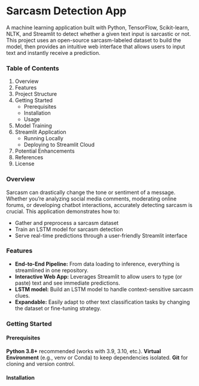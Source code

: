 # Sarcasm Detection App

A machine learning application built with Python, TensorFlow, Scikit-learn, NLTK, and Streamlit to detect whether a given text input is sarcastic or not. This project uses an open-source sarcasm-labeled dataset to build the model, then provides an intuitive web interface that allows users to input text and instantly receive a prediction.

### Table of Contents

1. Overview
2. Features
3. Project Structure
4. Getting Started
    - Prerequisites
    - Installation
    - Usage
5. Model Training
6. Streamlit Application
    - Running Locally
    - Deploying to Streamlit Cloud
7. Potential Enhancements
8. References
9. License


### Overview

Sarcasm can drastically change the tone or sentiment of a message. Whether you’re analyzing social media comments, moderating online forums, or developing chatbot interactions, accurately detecting sarcasm is crucial. This application demonstrates how to:

- Gather and preprocess a sarcasm dataset
- Train an LSTM model for sarcasm detection
- Serve real-time predictions through a user-friendly Streamlit interface

### Features

- **End-to-End Pipeline:** From data loading to inference, everything is streamlined in one repository.
- **Interactive Web App:** Leverages Streamlit to allow users to type (or paste) text and see immediate predictions.
- **LSTM model:** Build an LSTM model to handle context-sensitive sarcasm clues.
- **Expandable:** Easily adapt to other text classification tasks by changing the dataset or fine-tuning strategy.


### Getting Started
#### Prerequisites
**Python 3.8+** recommended (works with 3.9, 3.10, etc.).
**Virtual Environment** (e.g., venv or Conda) to keep dependencies isolated.
**Git** for cloning and version control.

#### Installation

